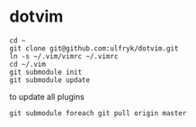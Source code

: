 # dotvim

```
cd ~
git clone git@github.com:ulfryk/dotvim.git
ln -s ~/.vim/vimrc ~/.vimrc
cd ~/.vim
git submodule init
git submodule update
```

to update all plugins
```
git submodule foreach git pull origin master
```
